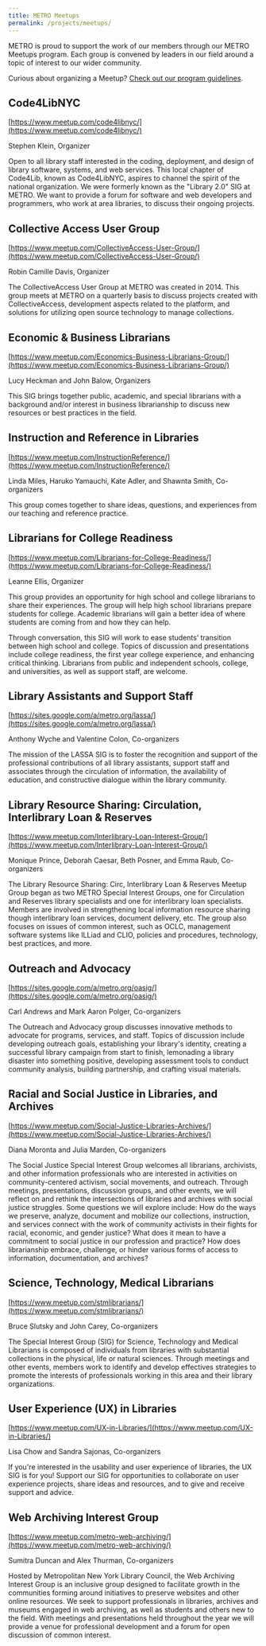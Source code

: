 ```yaml
---
title: METRO Meetups
permalink: /projects/meetups/
---
```

METRO is proud to support the work of our members through our METRO Meetups program. Each group is convened by leaders in our field around a topic of interest to our wider community. 

Curious about organizing a Meetup? [Check out our program guidelines](https://docs.google.com/document/d/1IHJzo1OEb9qMW96k2lnfQYhBWX7-oCiqFS29QOkvKYQ/edit?usp=sharing).


## Code4LibNYC ##
[https://www.meetup.com/code4libnyc/](https://www.meetup.com/code4libnyc/)

Stephen Klein, Organizer

Open to all library staff interested in the coding, deployment, and design of library software, systems, and web services. This local chapter of Code4Lib, known as Code4LibNYC, aspires to channel the spirit of the national organization. We were formerly known as the "Library 2.0" SIG at METRO. We want to provide a forum for software and web developers and programmers, who work at area libraries, to discuss their ongoing projects.


## Collective Access User Group ##
[https://www.meetup.com/CollectiveAccess-User-Group/](https://www.meetup.com/CollectiveAccess-User-Group/)

Robin Camille Davis, Organizer

The CollectiveAccess User Group at METRO was created in 2014. This group meets at METRO on a quarterly basis to discuss projects created with CollectiveAccess, development aspects related to the platform, and solutions for utilizing open source technology to manage collections.


## Economic & Business Librarians ##
[https://www.meetup.com/Economics-Business-Librarians-Group/](https://www.meetup.com/Economics-Business-Librarians-Group/)

Lucy Heckman and John Balow, Organizers

This SIG brings together public, academic, and special librarians with a background and/or interest in business librarianship to discuss new resources or best practices in the field.


## Instruction and Reference in Libraries ##
[https://www.meetup.com/InstructionReference/](https://www.meetup.com/InstructionReference/)

Linda Miles, Haruko Yamauchi, Kate Adler, and Shawnta Smith, Co-organizers

This group comes together to share ideas, questions, and experiences from our teaching and reference practice. 


## Librarians for College Readiness ##

[https://www.meetup.com/Librarians-for-College-Readiness/](https://www.meetup.com/Librarians-for-College-Readiness/)

Leanne Ellis, Organizer

This group provides an opportunity for high school and college librarians to share their experiences. The group will help high school librarians prepare students for college. Academic librarians will gain a better idea of where students are coming from and how they can help.

Through conversation, this SIG will work to ease students’ transition between high school and college. Topics of discussion and presentations include college readiness, the first year college experience, and enhancing critical thinking. Librarians from public and independent schools, college, and universities, as well as support staff, are welcome.


## Library Assistants and Support Staff ##
[https://sites.google.com/a/metro.org/lassa/](https://sites.google.com/a/metro.org/lassa/)

Anthony Wyche and Valentine Colon, Co-organizers

The mission of the LASSA SIG is to foster the recognition and support of the professional contributions of all library assistants, support staff and associates through the circulation of information, the availability of education, and constructive dialogue within the library community.


## Library Resource Sharing: Circulation, Interlibrary Loan & Reserves ##
[https://www.meetup.com/Interlibrary-Loan-Interest-Group/](https://www.meetup.com/Interlibrary-Loan-Interest-Group/)

Monique Prince, Deborah Caesar, Beth Posner, and Emma Raub, Co-organizers

The Library Resource Sharing: Circ, Interlibrary Loan & Reserves Meetup Group began as two METRO Special Interest Groups, one for Circulation and Reserves library specialists and one for interlibrary loan specialists. Members are involved in strengthening local information resource sharing though interlibrary loan services, document delivery, etc. The group also focuses on issues of common interest, such as OCLC, management software systems like ILLiad and CLIO, policies and procedures, technology, best practices, and more.


## Outreach and Advocacy ##
[https://sites.google.com/a/metro.org/oasig/](https://sites.google.com/a/metro.org/oasig/)

Carl Andrews and Mark Aaron Polger, Co-organizers

The Outreach and Advocacy group discusses innovative methods to advocate for programs, services, and staff. Topics of discussion include developing outreach goals, establishing your library's identity, creating a successful library campaign from start to finish, lemonading a library disaster into something positive, developing assessment tools to conduct community analysis, building partnership, and crafting visual materials.


## Racial and Social Justice in Libraries, and Archives  ##
[https://www.meetup.com/Social-Justice-Libraries-Archives/](https://www.meetup.com/Social-Justice-Libraries-Archives/)

Diana Moronta and Julia Marden, Co-organizers

The Social Justice Special Interest Group welcomes all librarians, archivists, and other information professionals who are interested in activities on community-centered activism, social movements, and outreach. Through meetings, presentations, discussion groups, and other events, we will reflect on and rethink the intersections of libraries and archives with social justice struggles. Some questions we will explore include: How do the ways we preserve, analyze, document and mobilize our collections, instruction, and services connect with the work of community activists in their fights for racial, economic, and gender justice? What does it mean to have a commitment to social justice in our profession and practice? How does librarianship embrace, challenge, or hinder various forms of access to information, documentation, and archives?


## Science, Technology, Medical Librarians ##
[https://www.meetup.com/stmlibrarians/](https://www.meetup.com/stmlibrarians/)

Bruce Slutsky and John Carey, Co-organizers

The Special Interest Group (SIG) for Science, Technology and Medical Librarians is composed of individuals from libraries with substantial collections in the physical, life or natural sciences. Through meetings and other events, members work to identify and develop effectives strategies to promote the interests of professionals working in this area and their library organizations.


## User Experience (UX) in Libraries ##
[https://www.meetup.com/UX-in-Libraries/](https://www.meetup.com/UX-in-Libraries/)

Lisa Chow and Sandra Sajonas, Co-organizers

If you're interested in the usability and user experience of libraries, the UX SIG is for you! Support our SIG for opportunities to collaborate on user experience projects, share ideas and resources, and to give and receive support and advice.


## Web Archiving Interest Group ##
[https://www.meetup.com/metro-web-archiving/](https://www.meetup.com/metro-web-archiving/)

Sumitra Duncan and Alex Thurman, Co-organizers

Hosted by Metropolitan New York Library Council, the Web Archiving Interest Group is an inclusive group designed to facilitate growth in the communities forming around initiatives to preserve websites and other online resources. We seek to support professionals in libraries, archives and museums engaged in web archiving, as well as students and others new to the field. With meetings and presentations held throughout the year we will provide a venue for professional development and a forum for open discussion of common interest.

